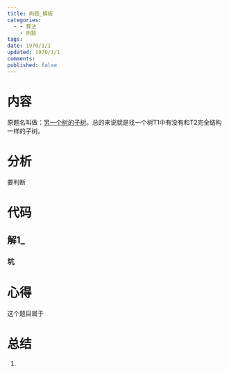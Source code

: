 ```yaml
---
title: 刷题_模板
categories:
  - - 算法
    - 刷题
tags: 
date: 1970/1/1
updated: 1970/1/1
comments: 
published: false
---
```

# 内容

原题名叫做：[另一个树的子树](https://leetcode.cn/problems/subtree-of-another-tree/description/)。总的来说就是找一个树T1中有没有和T2完全结构一样的子树。
# 分析

要判断
# 代码

## 解1_

### 坑

# 心得

这个题目属于

# 总结

1. 